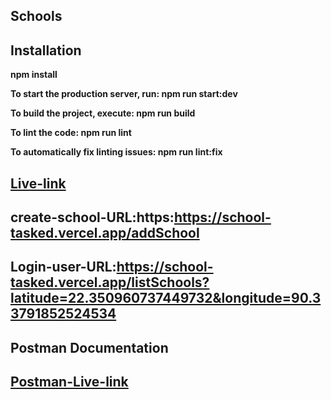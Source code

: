 ## Schools

## Installation

 **npm install**
 
 **To start the production server, run: npm run start:dev**

 **To build the project, execute: npm run build**

 **To lint the code: npm run lint**

**To automatically fix linting issues: npm run lint:fix**


## [Live-link](https://school-tasked.vercel.app)

## create-school-URL:https:https://school-tasked.vercel.app/addSchool
## Login-user-URL:https://school-tasked.vercel.app/listSchools?latitude=22.350960737449732&longitude=90.33791852524534



## Postman Documentation
## [Postman-Live-link](https://documenter.getpostman.com/view/31291810/2sAXjGdZys)



